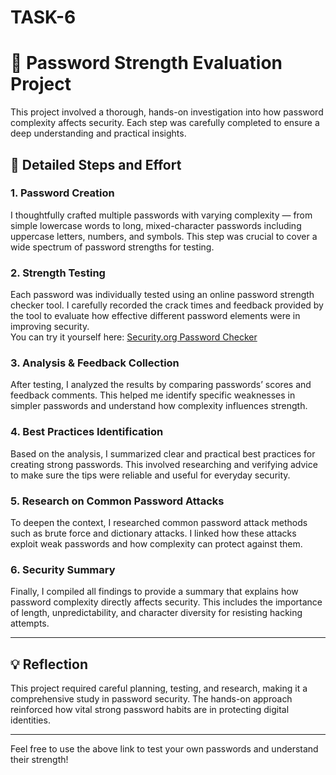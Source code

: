 # TASK-6

# 🔐 Password Strength Evaluation Project

This project involved a thorough, hands-on investigation into how password complexity affects security. Each step was carefully completed to ensure a deep understanding and practical insights.

## 🚀 Detailed Steps and Effort

### 1. Password Creation  
I thoughtfully crafted multiple passwords with varying complexity — from simple lowercase words to long, mixed-character passwords including uppercase letters, numbers, and symbols. This step was crucial to cover a wide spectrum of password strengths for testing.

### 2. Strength Testing  
Each password was individually tested using an online password strength checker tool. I carefully recorded the crack times and feedback provided by the tool to evaluate how effective different password elements were in improving security.  
You can try it yourself here: [Security.org Password Checker](https://www.security.org/how-secure-is-my-password/)

### 3. Analysis & Feedback Collection  
After testing, I analyzed the results by comparing passwords’ scores and feedback comments. This helped me identify specific weaknesses in simpler passwords and understand how complexity influences strength.

### 4. Best Practices Identification  
Based on the analysis, I summarized clear and practical best practices for creating strong passwords. This involved researching and verifying advice to make sure the tips were reliable and useful for everyday security.

### 5. Research on Common Password Attacks  
To deepen the context, I researched common password attack methods such as brute force and dictionary attacks. I linked how these attacks exploit weak passwords and how complexity can protect against them.

### 6. Security Summary  
Finally, I compiled all findings to provide a summary that explains how password complexity directly affects security. This includes the importance of length, unpredictability, and character diversity for resisting hacking attempts.

---

## 💡 Reflection

This project required careful planning, testing, and research, making it a comprehensive study in password security. The hands-on approach reinforced how vital strong password habits are in protecting digital identities.

---

Feel free to use the above link to test your own passwords and understand their strength!

